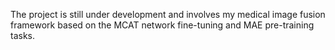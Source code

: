 The project is still under development and involves my medical image fusion framework based on the MCAT network fine-tuning and MAE pre-training tasks.
